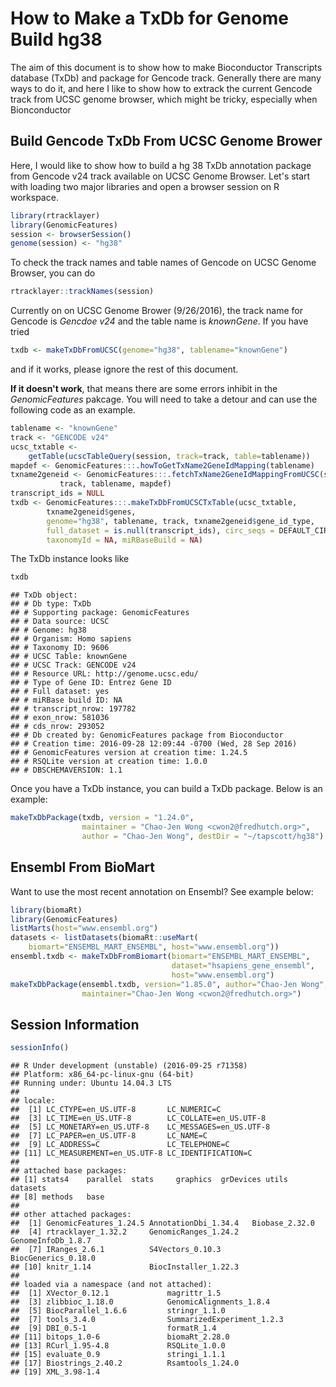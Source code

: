 # How to Make a TxDb for Genome Build hg38
The aim of this document is to show how to make Bioconductor Transcripts database (TxDb) and package for Gencode track. Generally there are many ways to do it, and here I like to show how to extrack the current Gencode track from UCSC genome browser, which might be tricky, especially when Bionconductor 

## Build Gencode TxDb From UCSC Genome Brower
Here, I would like to show how to build a hg 38 TxDb annotation package from Gencode v24 track available on UCSC Genome Browser. Let's start with loading two major libraries and open a browser  session on R workspace.


```r
library(rtracklayer)
library(GenomicFeatures)
session <- browserSession()
genome(session) <- "hg38"
```

To check the track names and table names of Gencode on UCSC Genome Browser, you can do

```r
rtracklayer::trackNames(session)
```

Currently on on UCSC Genome Brower (9/26/2016), the track name  for Gencode is _Gencdoe v24_ and the table name is _knownGene_.  If you have tried


```r
txdb <- makeTxDbFromUCSC(genome="hg38", tablename="knownGene")
```
and if it works, please ignore the rest of this document.

**If it doesn't work**, that means there are some errors inhibit in the *GenomicFeatures* pakcage. You will need to take a detour and can use the following code as an example.


```r
tablename <- "knownGene"
track <- "GENCODE v24"
ucsc_txtable <-
    getTable(ucscTableQuery(session, track=track, table=tablename))
mapdef <- GenomicFeatures:::.howToGetTxName2GeneIdMapping(tablename)
txname2geneid <- GenomicFeatures:::.fetchTxName2GeneIdMappingFromUCSC(session, 
           track, tablename, mapdef)
transcript_ids = NULL
txdb <- GenomicFeatures:::.makeTxDbFromUCSCTxTable(ucsc_txtable,
        txname2geneid$genes, 
        genome="hg38", tablename, track, txname2geneid$gene_id_type, 
        full_dataset = is.null(transcript_ids), circ_seqs = DEFAULT_CIRC_SEQS,
        taxonomyId = NA, miRBaseBuild = NA)
```

The TxDb instance looks like

```r
txdb
```

```
## TxDb object:
## # Db type: TxDb
## # Supporting package: GenomicFeatures
## # Data source: UCSC
## # Genome: hg38
## # Organism: Homo sapiens
## # Taxonomy ID: 9606
## # UCSC Table: knownGene
## # UCSC Track: GENCODE v24
## # Resource URL: http://genome.ucsc.edu/
## # Type of Gene ID: Entrez Gene ID
## # Full dataset: yes
## # miRBase build ID: NA
## # transcript_nrow: 197782
## # exon_nrow: 581036
## # cds_nrow: 293052
## # Db created by: GenomicFeatures package from Bioconductor
## # Creation time: 2016-09-28 12:09:44 -0700 (Wed, 28 Sep 2016)
## # GenomicFeatures version at creation time: 1.24.5
## # RSQLite version at creation time: 1.0.0
## # DBSCHEMAVERSION: 1.1
```

Once you have a TxDb instance, you can build a TxDb package. Below is an example:

```r
makeTxDbPackage(txdb, version = "1.24.0",
                maintainer = "Chao-Jen Wong <cwon2@fredhutch.org>",
                author = "Chao-Jen Wong", destDir = "~/tapscott/hg38")
```
				
## Ensembl From BioMart
Want to use the most recent annotation on Ensembl? See example below:

```r
library(biomaRt)
library(GenomicFeatures)
listMarts(host="www.ensembl.org")
datasets <- listDatasets(biomaRt::useMart(
    biomart="ENSEMBL_MART_ENSEMBL", host="www.ensembl.org"))
ensembl.txdb <- makeTxDbFromBiomart(biomart="ENSEMBL_MART_ENSEMBL",
                                    dataset="hsapiens_gene_ensembl",
                                    host="www.ensembl.org")
makeTxDbPackage(ensembl.txdb, version="1.85.0", author="Chao-Jen Wong",
                maintainer="Chao-Jen Wong <cwon2@fredhutch.org>")
```
				
## Session Information

```r
sessionInfo()
```

```
## R Under development (unstable) (2016-09-25 r71358)
## Platform: x86_64-pc-linux-gnu (64-bit)
## Running under: Ubuntu 14.04.3 LTS
## 
## locale:
##  [1] LC_CTYPE=en_US.UTF-8       LC_NUMERIC=C              
##  [3] LC_TIME=en_US.UTF-8        LC_COLLATE=en_US.UTF-8    
##  [5] LC_MONETARY=en_US.UTF-8    LC_MESSAGES=en_US.UTF-8   
##  [7] LC_PAPER=en_US.UTF-8       LC_NAME=C                 
##  [9] LC_ADDRESS=C               LC_TELEPHONE=C            
## [11] LC_MEASUREMENT=en_US.UTF-8 LC_IDENTIFICATION=C       
## 
## attached base packages:
## [1] stats4    parallel  stats     graphics  grDevices utils     datasets 
## [8] methods   base     
## 
## other attached packages:
##  [1] GenomicFeatures_1.24.5 AnnotationDbi_1.34.4   Biobase_2.32.0        
##  [4] rtracklayer_1.32.2     GenomicRanges_1.24.2   GenomeInfoDb_1.8.7    
##  [7] IRanges_2.6.1          S4Vectors_0.10.3       BiocGenerics_0.18.0   
## [10] knitr_1.14             BiocInstaller_1.22.3  
## 
## loaded via a namespace (and not attached):
##  [1] XVector_0.12.1             magrittr_1.5              
##  [3] zlibbioc_1.18.0            GenomicAlignments_1.8.4   
##  [5] BiocParallel_1.6.6         stringr_1.1.0             
##  [7] tools_3.4.0                SummarizedExperiment_1.2.3
##  [9] DBI_0.5-1                  formatR_1.4               
## [11] bitops_1.0-6               biomaRt_2.28.0            
## [13] RCurl_1.95-4.8             RSQLite_1.0.0             
## [15] evaluate_0.9               stringi_1.1.1             
## [17] Biostrings_2.40.2          Rsamtools_1.24.0          
## [19] XML_3.98-1.4
```
